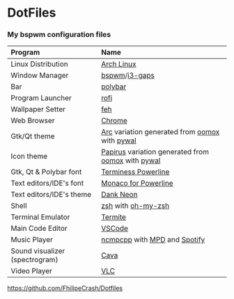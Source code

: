 # DotFiles
### My bspwm configuration files
| Program | Name |
| :--- | :--- |
| Linux Distribution | [Arch Linux](https://www.archlinux.org/) |
| Window Manager | [bspwm](https://github.com/baskerville/bspwm)/[i3-gaps](https://github.com/Airblader/i3) |
| Bar | [polybar](https://github.com/jaagr/polybar) |
| Program Launcher | [rofi](https://github.com/DaveDavenport/rofi) |
| Wallpaper Setter | [feh](https://github.com/derf/feh) |
| Web Browser | [Chrome](https:google.com/chrome) |
| Gtk/Qt theme | [Arc](https://github.com/horst3180/arc-theme) variation generated from [oomox](https://github.com/themix-project/oomox) with [pywal](https://github.com/dylanaraps/pywal) |
| Icon theme | [Papirus](https://github.com/PapirusDevelopmentTeam/papirus-icon-theme) variation generated from [oomox](https://github.com/themix-project/oomox) with [pywal](https://github.com/dylanaraps/pywal) |
| Gtk, Qt & Polybar font | [Terminess Powerline](https://github.com/powerline/fonts/tree/master/Terminus) |
| Text editors/IDE's font | [Monaco for Powerline](https://gist.github.com/kevinis/c788f85a654b2d7581d8) |
| Text editors/IDE's theme | [Dank Neon](https://dankneon.com) |
| Shell | [zsh](https://www.zsh.org/) with [oh-my-zsh](https://github.com/robbyrussell/oh-my-zsh) |
| Terminal Emulator | [Termite](https://github.com/thestinger/termite) |
| Main Code Editor | [VSCode](https://code.visualstudio.com/) |
| Music Player | [ncmpcpp](https://github.com/arybczak/ncmpcpp) with [MPD](https://github.com/MusicPlayerDaemon/MPD) and [Spotify](https://www.spotify.com) |
| Sound visualizer (spectrogram) | [Cava](https://github.com/karlstav/cava) |
| Video Player | [VLC](https://www.videolan.org/vlc/index.pt-BR.html) |

https://github.com/FhilipeCrash/Dotfiles

